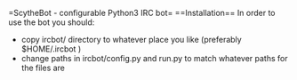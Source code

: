 =ScytheBot - configurable Python3 IRC bot=
==Installation==
In order to use the bot you should:
* copy ircbot/ directory to whatever place you like (preferably $HOME/.ircbot )
* change paths in ircbot/config.py and run.py to match whatever paths for the files are
